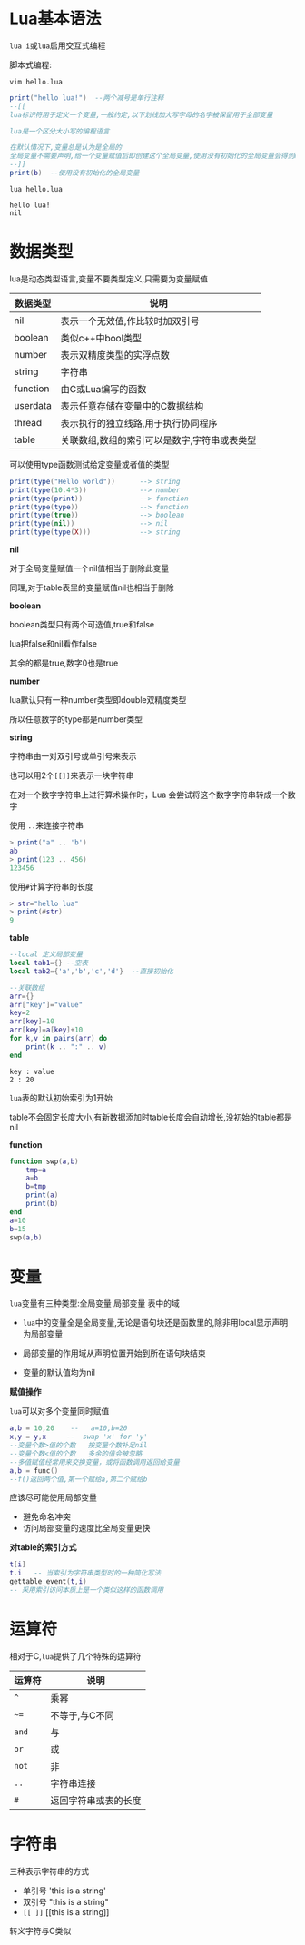 # Lua基本语法

`lua i`或`lua`启用交互式编程

脚本式编程:

`vim hello.lua`

```lua
print("hello lua!")  --两个减号是单行注释
--[[
lua标识符用于定义一个变量,一般约定,以下划线加大写字母的名字被保留用于全部变量

lua是一个区分大小写的编程语言

在默认情况下,变量总是认为是全局的
全局变量不需要声明,给一个变量赋值后即创建这个全局变量,使用没有初始化的全局变量会得到nil
--]]
print(b)  --使用没有初始化的全局变量
```

`lua hello.lua`

```
hello lua!
nil
```

# 数据类型

lua是动态类型语言,变量不要类型定义,只需要为变量赋值

| 数据类型 | 说明                                         |
| -------- | -------------------------------------------- |
| nil      | 表示一个无效值,作比较时加双引号              |
| boolean  | 类似c++中bool类型                            |
| number   | 表示双精度类型的实浮点数                     |
| string   | 字符串                                       |
| function | 由C或Lua编写的函数                           |
| userdata | 表示任意存储在变量中的C数据结构              |
| thread   | 表示执行的独立线路,用于执行协同程序          |
| table    | 关联数组,数组的索引可以是数字,字符串或表类型 |

可以使用type函数测试给定变量或者值的类型

```lua
print(type("Hello world"))      --> string
print(type(10.4*3))             --> number
print(type(print))              --> function
print(type(type))               --> function
print(type(true))               --> boolean
print(type(nil))                --> nil
print(type(type(X)))            --> string
```

**nil**

对于全局变量赋值一个nil值相当于删除此变量

同理,对于table表里的变量赋值nil也相当于删除

**boolean**

boolean类型只有两个可选值,true和false

lua把false和nil看作false

其余的都是true,数字0也是true

**number**

lua默认只有一种number类型即double双精度类型

所以任意数字的type都是number类型

**string**

字符串由一对双引号或单引号来表示

也可以用2个`[[]]`来表示一块字符串

在对一个数字字符串上进行算术操作时，Lua 会尝试将这个数字字符串转成一个数字

使用 `..`来连接字符串

```lua
> print("a" .. 'b')
ab
> print(123 .. 456)
123456
```

使用`#`计算字符串的长度

```lua
> str="hello lua"
> print(#str)
9
```

**table**

```lua
--local 定义局部变量
local tab1={} --空表
local tab2={'a','b','c','d'}  --直接初始化
```

```lua
--关联数组
arr={}
arr["key"]="value"
key=2
arr[key]=10
arr[key]=a[key]+10
for k,v in pairs(arr) do
    print(k .. ":" .. v)
end
```

```
key : value
2 : 20
```

`lua`表的默认初始索引为1开始

table不会固定长度大小,有新数据添加时table长度会自动增长,没初始的table都是nil

**function**

```lua
function swp(a,b)
    tmp=a
    a=b
    b=tmp
    print(a)
    print(b)
end
a=10
b=15
swp(a,b)
```

# 变量

`lua`变量有三种类型:全局变量 局部变量 表中的域

* `lua`中的变量全是全局变量,无论是语句块还是函数里的,除非用local显示声明为局部变量

* 局部变量的作用域从声明位置开始到所在语句块结束

* 变量的默认值均为nil

**赋值操作**

`lua`可以对多个变量同时赋值

```lua
a,b = 10,20    --   a=10,b=20
x,y = y,x     --  swap 'x' for 'y'
--变量个数>值的个数   按变量个数补足nil
--变量个数<值的个数   多余的值会被忽略
--多值赋值经常用来交换变量，或将函数调用返回给变量
a,b = func()
--f()返回两个值,第一个赋给a,第二个赋给b
```

应该尽可能使用局部变量

* 避免命名冲突
* 访问局部变量的速度比全局变量更快

**对table的索引方式**

```lua
t[i]
t.i   -- 当索引为字符串类型时的一种简化写法
gettable_event(t,i) 
-- 采用索引访问本质上是一个类似这样的函数调用
```

# 运算符

相对于C,`lua`提供了几个特殊的运算符

| 运算符 | 说明                 |
| ------ | -------------------- |
| `^`    | 乘幂                 |
| `~=`   | 不等于,与C不同       |
| `and`  | 与                   |
| `or`   | 或                   |
| `not`  | 非                   |
| `..`   | 字符串连接           |
| `#`    | 返回字符串或表的长度 |

# 字符串

三种表示字符串的方式

* 单引号   'this is a string'
* 双引号   "this is a string"
* `[[ ]]`    [[this is a string]]

 转义字符与C类似



